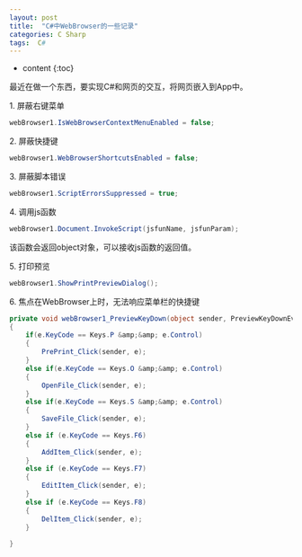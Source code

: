 ```yaml
---
layout: post
title:  "C#中WebBrowser的一些记录"
categories: C Sharp
tags:  C#
---
```


* content
{:toc}

最近在做一个东西，要实现C#和网页的交互，将网页嵌入到App中。

1\. 屏蔽右键菜单

```C#
webBrowser1.IsWebBrowserContextMenuEnabled = false;
```

2\. 屏蔽快捷键

```C#
webBrowser1.WebBrowserShortcutsEnabled = false;
```

3\. 屏蔽脚本错误
 
```C#
webBrowser1.ScriptErrorsSuppressed = true;
```

4\. 调用js函数
 
```C#
webBrowser1.Document.InvokeScript(jsfunName, jsfunParam);
```

该函数会返回object对象，可以接收js函数的返回值。

5\. 打印预览

```C#
webBrowser1.ShowPrintPreviewDialog();
```

6\. 焦点在WebBrowser上时，无法响应菜单栏的快捷键

```C#
private void webBrowser1_PreviewKeyDown(object sender, PreviewKeyDownEventArgs e)
{
    if(e.KeyCode == Keys.P &amp;&amp; e.Control)
    {
        PrePrint_Click(sender, e);
    }
    else if(e.KeyCode == Keys.O &amp;&amp; e.Control)
    {
        OpenFile_Click(sender, e);
    }
    else if(e.KeyCode == Keys.S &amp;&amp; e.Control)
    {
        SaveFile_Click(sender, e);
    }
    else if (e.KeyCode == Keys.F6)
    {
        AddItem_Click(sender, e);
    }
    else if (e.KeyCode == Keys.F7)
    {
        EditItem_Click(sender, e);
    }
    else if (e.KeyCode == Keys.F8)
    {
        DelItem_Click(sender, e);
    }
    
}
```